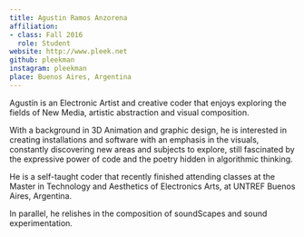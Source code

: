 ```yaml
---
title: Agustin Ramos Anzorena
affiliation:
- class: Fall 2016
  role: Student
website: http://www.pleek.net
github: pleekman
instagram: pleekman
place: Buenos Aires, Argentina
---
```

Agustín is an Electronic Artist and creative coder that enjoys exploring the fields of New Media, artistic abstraction and visual composition.

With a background in 3D Animation and graphic design, he is interested in creating installations and software with an emphasis in the visuals, constantly discovering new areas and subjects to explore, still fascinated by the expressive power of code and the poetry hidden in algorithmic thinking.

He is a self-taught coder that recently finished attending classes at the Master in Technology and Aesthetics of Electronics Arts, at UNTREF Buenos Aires, Argentina.

In parallel, he relishes in the composition of soundScapes and sound experimentation.